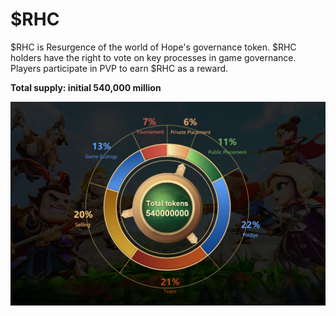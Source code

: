 # $RHC

$RHC is Resurgence of the world of Hope's governance token. $RHC holders have the right to vote on key processes in game governance. Players participate in PVP to earn $RHC as a reward.

**Total supply: initial 540,000 million**

![](../.gitbook/assets/fp.png)

